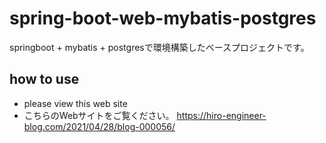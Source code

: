 # spring-boot-web-mybatis-postgres
springboot + mybatis + postgresで環境構築したベースプロジェクトです。

## how to use
- please view this web site
- こちらのWebサイトをご覧ください。 https://hiro-engineer-blog.com/2021/04/28/blog-000056/